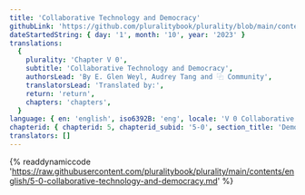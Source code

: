 ```yaml
---
title: 'Collaborative Technology and Democracy'
githubLink: 'https://github.com/pluralitybook/plurality/blob/main/contents/english/5-0-collaborative-technology-and-democracy.md'
dateStartedString: { day: '1', month: '10', year: '2023' }
translations:
  {
    plurality: 'Chapter V 0',
    subtitle: 'Collaborative Technology and Democracy',
    authorsLead: 'By E. Glen Weyl, Audrey Tang and ⿻ Community',
    translatorsLead: 'Translated by:',
    return: 'return',
    chapters: 'chapters',
  }
language: { en: 'english', iso6392B: 'eng', locale: 'V 0 Collaborative Technology and Democracy' }
chapterid: { chapterid: 5, chapterid_subid: '5-0', section_title: 'Democracy' }
translators: []
---
```

{% readdynamiccode 'https://raw.githubusercontent.com/pluralitybook/plurality/main/contents/english/5-0-collaborative-technology-and-democracy.md' %}
